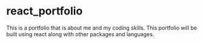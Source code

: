 # react_portfolio
This is a portfolio that is about me and my coding skills. This portfolio will be built using react along with other packages and languages.
